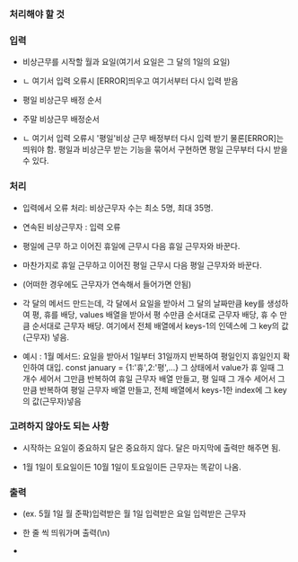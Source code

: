 ### 처리해야 할 것

### 입력

- 비상근무를 시작할 월과 요일(여기서 요일은 그 달의 1일의 요일)
- ㄴ 여기서 입력 오류시 [ERROR]띄우고 여기서부터 다시 입력 받음

-  평일 비상근무 배정 순서

- 주말 비상근무 배정순서
- ㄴ 여기서 입력 오류시 '평일'비상 근무 배정부터 다시 입력 받기 물론[ERROR]는 띄워야 함. 평일과 비상근무 받는 기능을 묶어서 구현하면 평일 근무부터 다시 받을 수 있다.


### 처리

- 입력에서 오류 처리: 비상근무자 수는 최소 5명, 최대 35명.

- 연속된 비상근무자 : 입력 오류

- 평일에 근무 하고 이어진 휴일에 근무시 다음 휴일 근무자와 바꾼다.

- 마찬가지로 휴일 근무하고 이어진 평일 근무시 다음 평일 근무자와 바꾼다.

- (어떠한 경우에도 근무자가 연속해서 들어가면 안됨)

- 각 달의 메서드 만드는데, 각 달에서 요일을 받아서 그 달의 날짜만큼 key를 생성하여 평, 휴를 배당, values 배열을 받아서 평 수만큼 순서대로 근무자 배당, 휴 수 만큼 순서대로 근무자 배당. 여기에서 전체 배열에서 keys-1의 인덱스에 그 key의 값(근무자) 넣음. 

- 예시 : 1월 메서드: 요일을 받아서 1일부터 31일까지 반복하여 평일인지 휴일인지 확인하여 대입. const january = {1:'휴',2:'평',...} 그 상태에서 value가 휴 일때 그 개수 세어서 그만큼 반복하여 휴일 근무자 배열 만들고, 평 일때 그 개수 세어서 그만큼 반복하여 평일 근무자 배열 만들고, 전체 배열에서 keys-1한 index에 그 key의 값(근무자)넣음


### 고려하지 않아도 되는 사항

- 시작하는 요일이 중요하지 달은 중요하지 않다. 달은 마지막에 출력만 해주면 됨.

- 1월 1일이 토요일이든 10월 1일이 토요일이든 근무자는 똑같이 나옴.

### 출력

- (ex. 5월 1일 월 준팍)입력받은 월 1일 입력받은 요일 입력받은 근무자

- 한 줄 씩 띄워가며 출력(\n)

- 